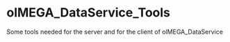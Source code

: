 # olMEGA_DataService_Tools
Some tools needed for the server and for the client of olMEGA_DataService
